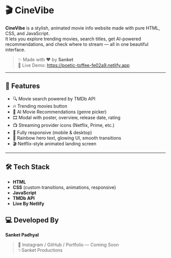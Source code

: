 # 🎬 CineVibe

**CineVibe** is a stylish, animated movie info website made with pure HTML, CSS, and JavaScript.  
It lets you explore trending movies, search titles, get AI-powered recommendations, and check where to stream — all in one beautiful interface.

> ✨ Made with ❤ by **Sanket**  
> 🔗 Live Demo: https://poetic-toffee-fe02a9.netlify.app

---

## 🚀 Features

- 🔍 Movie search powered by TMDb API  
- 🔥 Trending movies button  
- 🤖 AI Movie Recommendations (genre picker)  
- 🎞️ Modal with poster, overview, release date, rating  
- 📺 Streaming provider icons (Netflix, Prime, etc.)  
- 📱 Fully responsive (mobile & desktop)  
- 🌈 Rainbow hero text, glowing UI, smooth transitions  
- 🎬 Netflix-style animated landing screen

---

## 🛠️ Tech Stack

- **HTML**
- **CSS** (custom transitions, animations, responsive)
- **JavaScript**
- **TMDb API**
- **Live By Netlify**
 


## 💻 Developed By

**Sanket Padhyal**  
> 🔗 Instagram / GitHub / Portfolio — Coming Soon  
> ✨Sanket Productions
                                                                                                                                  
